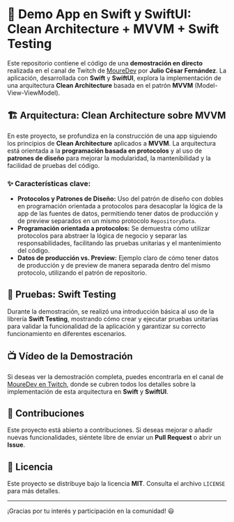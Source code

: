 # 🚀 Demo App en Swift y SwiftUI: Clean Architecture + MVVM + Swift Testing

Este repositorio contiene el código de una **demostración en directo** realizada en el canal de Twitch de [MoureDev](https://www.twitch.tv/mouredev) por **Julio César Fernández**. La aplicación, desarrollada con **Swift** y **SwiftUI**, explora la implementación de una arquitectura **Clean Architecture** basada en el patrón **MVVM** (Model-View-ViewModel). 

## 🏗️ Arquitectura: Clean Architecture sobre MVVM

En este proyecto, se profundiza en la construcción de una app siguiendo los principios de **Clean Architecture** aplicados a **MVVM**. La arquitectura está orientada a la **programación basada en protocolos** y al uso de **patrones de diseño** para mejorar la modularidad, la mantenibilidad y la facilidad de pruebas del código.

### ✨ Características clave:

- **Protocolos y Patrones de Diseño:** Uso del patrón de diseño con dobles en programación orientada a protocolos para desacoplar la lógica de la app de las fuentes de datos, permitiendo tener datos de producción y de preview separados en un mismo protocolo `RepositoryData`.
- **Programación orientada a protocolos:** Se demuestra cómo utilizar protocolos para abstraer la lógica de negocio y separar las responsabilidades, facilitando las pruebas unitarias y el mantenimiento del código.
- **Datos de producción vs. Preview:** Ejemplo claro de cómo tener datos de producción y de preview de manera separada dentro del mismo protocolo, utilizando el patrón de repositorio.
  
## 🧪 Pruebas: Swift Testing

Durante la demostración, se realizó una introducción básica al uso de la librería **Swift Testing**, mostrando cómo crear y ejecutar pruebas unitarias para validar la funcionalidad de la aplicación y garantizar su correcto funcionamiento en diferentes escenarios.

## 📺 Vídeo de la Demostración

Si deseas ver la demostración completa, puedes encontrarla en el canal de [MoureDev en Twitch](https://www.twitch.tv/mouredev), donde se cubren todos los detalles sobre la implementación de esta arquitectura en **Swift** y **SwiftUI**.

## 🚩 Contribuciones

Este proyecto está abierto a contribuciones. Si deseas mejorar o añadir nuevas funcionalidades, siéntete libre de enviar un **Pull Request** o abrir un **Issue**.

## 📄 Licencia

Este proyecto se distribuye bajo la licencia **MIT**. Consulta el archivo `LICENSE` para más detalles.

---

¡Gracias por tu interés y participación en la comunidad! 😃
